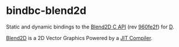 # bindbc-blend2d

Static and dynamic bindings to the [Blend2D C API](https://blend2d.com/api/group__blend2d__api__c__functions.html)
(rev [960fe2f](https://github.com/blend2d/blend2d/tree/960fe2f)) for [D](http://dlang.org).

[Blend2D](https://blend2d.com) is a 2D Vector Graphics Powered by a [JIT Compiler](https://github.com/asmjit/asmjit).
